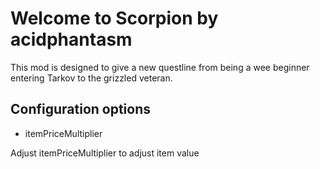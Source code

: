# Welcome to Scorpion by acidphantasm

This mod is designed to give a new questline from being a wee beginner entering Tarkov to the grizzled veteran.

## **Configuration options**

- itemPriceMultiplier

Adjust itemPriceMultiplier to adjust item value